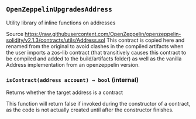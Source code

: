 ## `OpenZeppelinUpgradesAddress`

Utility library of inline functions on addresses

Source https://raw.githubusercontent.com/OpenZeppelin/openzeppelin-solidity/v2.1.3/contracts/utils/Address.sol
This contract is copied here and renamed from the original to avoid clashes in the compiled artifacts
when the user imports a zos-lib contract (that transitively causes this contract to be compiled and added to the
build/artifacts folder) as well as the vanilla Address implementation from an openzeppelin version.




### `isContract(address account) → bool` (internal)

Returns whether the target address is a contract


This function will return false if invoked during the constructor of a contract,
as the code is not actually created until after the constructor finishes.



